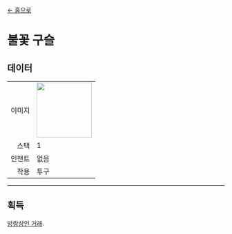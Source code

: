 [← 홈으로](../)
# 불꽃 구슬

## 데이터
<table>
    <tr><td align="end">이미지</td><td><img src="https://i.imgur.com/oJQYQ05.png" width="128"/></td></tr>
    <tr><td align="end">스택</td><td>1</td></tr>
    <tr><td align="end">인챈트</td><td>없음</td></tr>
    <tr><td align="end">착용</td><td>투구</td></tr>
</table>

---

## 획득
[방랑상인 거래](../feature/enhanced_wandering_trader.md).
